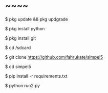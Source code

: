 # ~~~~
$ pkg update && pkg updgrade

$ pkg install python

$ pkg install git

$ cd /sdcard

$ git clone https://github.com/fahrukate/simpel5

$ cd simpel5

$ pip install -r requirements.txt

$ python run2.py
